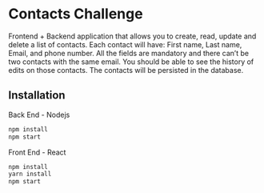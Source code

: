 # Contacts Challenge

Frontend + Backend application that allows you to create, read, update and
delete a list of contacts. Each contact will have: First name, Last name, Email, and
phone number. All the fields are mandatory and there can’t be two contacts with the
same email. You should be able to see the history of edits on those contacts. The
contacts will be persisted in the database.

## Installation

Back End - Nodejs

```bash
npm install
npm start
```
Front End - React

```bash
npm install
yarn install
npm start
```

